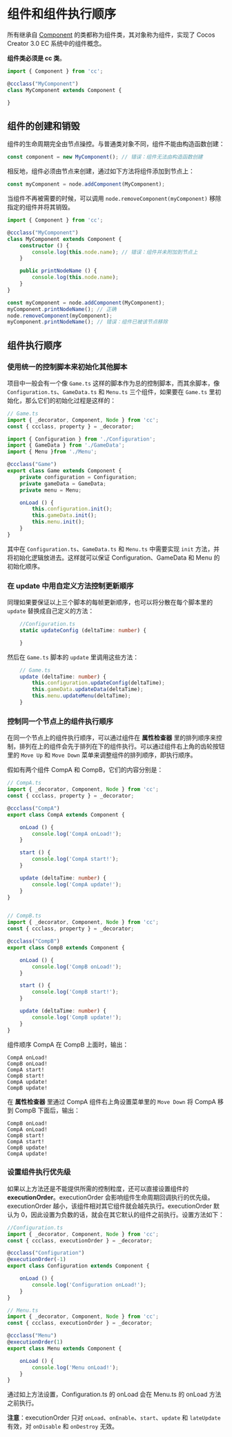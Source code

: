 # 组件和组件执行顺序

所有继承自 [Component](__APIDOC__/zh/#/docs/3.5/zh/component/Class/Component) 的类都称为组件类，其对象称为组件，实现了 Cocos Creator 3.0 EC 系统中的组件概念。

**组件类必须是 cc 类**。

```ts
import { Component } from 'cc';

@ccclass("MyComponent")
class MyComponent extends Component {

}
```

## 组件的创建和销毁

组件的生命周期完全由节点操控。与普通类对象不同，组件不能由构造函数创建：

```ts
const component = new MyComponent(); // 错误：组件无法由构造函数创建
```

相反地，组件必须由节点来创建，通过如下方法将组件添加到节点上：

```ts
const myComponent = node.addComponent(MyComponent);
```

当组件不再被需要的时候，可以调用 `node.removeComponent(myComponent)` 移除指定的组件并将其销毁。

```ts
import { Component } from 'cc';

@ccclass("MyComponent")
class MyComponent extends Component {
    constructor () {
        console.log(this.node.name); // 错误：组件并未附加到节点上
    }

    public printNodeName () {
        console.log(this.node.name);
    }
}
```

```ts
const myComponent = node.addComponent(MyComponent);
myComponent.printNodeName(); // 正确
node.removeComponent(myComponent);
myComponent.printNodeName(); // 错误：组件已被该节点移除
```

## 组件执行顺序

### 使用统一的控制脚本来初始化其他脚本

项目中一般会有一个像 `Game.ts` 这样的脚本作为总的控制脚本，而其余脚本，像 `Configuration.ts`、`GameData.ts` 和 `Menu.ts` 三个组件，如果要在 `Game.ts` 里初始化，那么它们的初始化过程是这样的：

```ts
// Game.ts
import { _decorator, Component, Node } from 'cc';
const { ccclass, property } = _decorator;

import { Configuration } from './Configuration';
import { GameData } from './GameData';
import { Menu }from './Menu';

@ccclass("Game")
export class Game extends Component {
    private configuration = Configuration;
    private gameData = GameData;
    private menu = Menu;

    onLoad () {
        this.configuration.init();
        this.gameData.init();
        this.menu.init();
    }
}

```

其中在 `Configuration.ts`、`GameData.ts` 和 `Menu.ts` 中需要实现 `init` 方法，并将初始化逻辑放进去。这样就可以保证 Configuration、GameData 和 Menu 的初始化顺序。

### 在 update 中用自定义方法控制更新顺序

同理如果要保证以上三个脚本的每帧更新顺序，也可以将分散在每个脚本里的 `update` 替换成自己定义的方法：

```ts
    //Configuration.ts
    static updateConfig (deltaTime: number) {

    }
```

然后在 `Game.ts` 脚本的 `update` 里调用这些方法：

```ts
    // Game.ts
    update (deltaTime: number) {
        this.configuration.updateConfig(deltaTime);
        this.gameData.updateData(deltaTime);
        this.menu.updateMenu(deltaTime);
    }
```

### 控制同一个节点上的组件执行顺序

在同一个节点上的组件执行顺序，可以通过组件在 **属性检查器** 里的排列顺序来控制，排列在上的组件会先于排列在下的组件执行。可以通过组件右上角的齿轮按钮里的 `Move Up` 和 `Move Down` 菜单来调整组件的排列顺序，即执行顺序。

假如有两个组件 CompA 和 CompB，它们的内容分别是：

```ts
// CompA.ts
import { _decorator, Component, Node } from 'cc';
const { ccclass, property } = _decorator;

@ccclass("CompA")
export class CompA extends Component {

    onLoad () {
        console.log('CompA onLoad!');
    }

    start () {
        console.log('CompA start!');
    }

    update (deltaTime: number) {
        console.log('CompA update!');
    }
}


// CompB.ts
import { _decorator, Component, Node } from 'cc';
const { ccclass, property } = _decorator;

@ccclass("CompB")
export class CompB extends Component {

    onLoad () {
        console.log('CompB onLoad!');
    }

    start () {
        console.log('CompB start!');
    }

    update (deltaTime: number) {
        console.log('CompB update!');
    }
}

```

组件顺序 CompA 在 CompB 上面时，输出：

```
CompA onLoad!
CompB onLoad!
CompA start!
CompB start!
CompA update!
CompB update!
```

在 **属性检查器** 里通过 CompA 组件右上角设置菜单里的 `Move Down` 将 CompA 移到 CompB 下面后，输出：

```
CompB onLoad!
CompA onLoad!
CompB start!
CompA start!
CompB update!
CompA update!
```

### 设置组件执行优先级

如果以上方法还是不能提供所需的控制粒度，还可以直接设置组件的 **executionOrder**。executionOrder 会影响组件生命周期回调执行的优先级。executionOrder 越小，该组件相对其它组件就会越先执行。executionOrder 默认为 0，因此设置为负数的话，就会在其它默认的组件之前执行。设置方法如下：

```ts
//Configuration.ts
import { _decorator, Component, Node } from 'cc';
const { ccclass, executionOrder } = _decorator;

@ccclass("Configuration")
@executionOrder(-1)
export class Configuration extends Component {

    onLoad () {
        console.log('Configuration onLoad!');
    }
}
```

```ts
// Menu.ts
import { _decorator, Component, Node } from 'cc';
const { ccclass, executionOrder } = _decorator;

@ccclass("Menu")
@executionOrder(1)
export class Menu extends Component {

    onLoad () {
        console.log('Menu onLoad!');
    }
}
```

通过如上方法设置，Configuration.ts 的 onLoad 会在 Menu.ts 的 onLoad 方法之前执行。

**注意**：executionOrder 只对 `onLoad`、`onEnable`、`start`、`update` 和 `lateUpdate` 有效，对 `onDisable` 和 `onDestroy` 无效。
